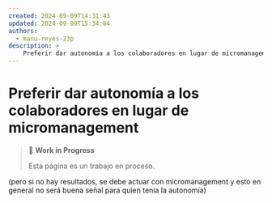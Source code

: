 ```yaml
---
created: 2024-09-09T14:31:43
updated: 2024-09-09T15:34:04
authors:
  - manu-reyes-23p
description: >
    Preferir dar autonomía a los colaboradores en lugar de micromanagement.
---
```


# Preferir dar autonomía a los colaboradores en lugar de micromanagement

> 🚧 **Work in Progress**
>
> Esta página es un trabajo en proceso.

(pero si no hay resultados, se debe actuar con micromanagement y esto en general no será buena señal para quien tenia la autonomía)
